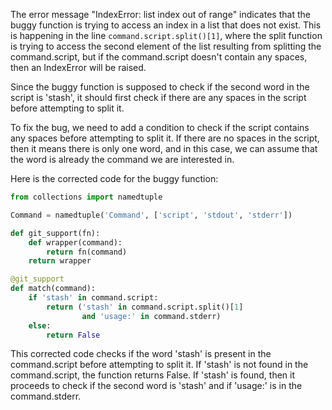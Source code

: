 The error message "IndexError: list index out of range" indicates that the buggy function is trying to access an index in a list that does not exist. This is happening in the line `command.script.split()[1]`, where the split function is trying to access the second element of the list resulting from splitting the command.script, but if the command.script doesn't contain any spaces, then an IndexError will be raised.

Since the buggy function is supposed to check if the second word in the script is 'stash', it should first check if there are any spaces in the script before attempting to split it.

To fix the bug, we need to add a condition to check if the script contains any spaces before attempting to split it. If there are no spaces in the script, then it means there is only one word, and in this case, we can assume that the word is already the command we are interested in.

Here is the corrected code for the buggy function:

```python
from collections import namedtuple

Command = namedtuple('Command', ['script', 'stdout', 'stderr'])

def git_support(fn):
    def wrapper(command):
        return fn(command)
    return wrapper

@git_support
def match(command):
    if 'stash' in command.script:
        return ('stash' in command.script.split()[1]
                and 'usage:' in command.stderr)
    else:
        return False
```

This corrected code checks if the word 'stash' is present in the command.script before attempting to split it. If 'stash' is not found in the command.script, the function returns False. If 'stash' is found, then it proceeds to check if the second word is 'stash' and if 'usage:' is in the command.stderr.